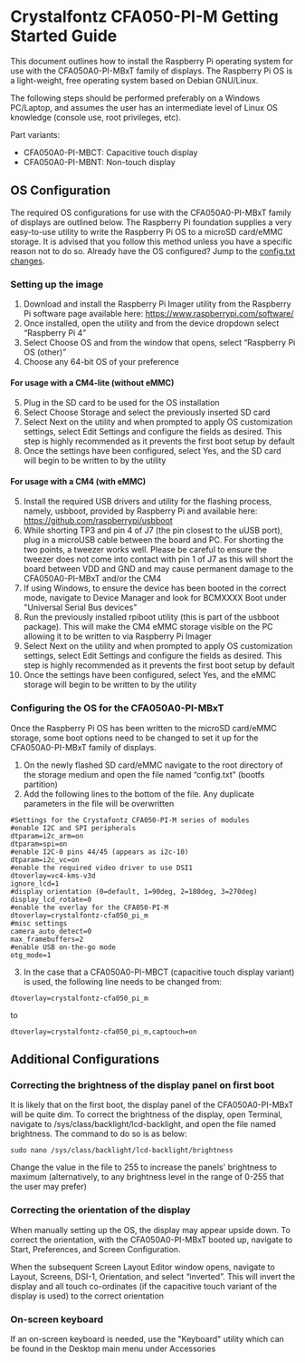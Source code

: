 # Crystalfontz CFA050-PI-M Getting Started Guide

This document outlines how to install the Raspberry Pi operating system for use with the CFA050A0-PI-MBxT family of displays.
The Raspberry Pi OS is a light-weight, free operating system based on Debian GNU/Linux.  

The following steps should be performed preferably on a Windows PC/Laptop, and assumes the user has an intermediate level of Linux OS knowledge (console use, root privileges, etc).  

Part variants:
+ CFA050A0-PI-MBCT: Capacitive touch display
+ CFA050A0-PI-MBNT: Non-touch display

## OS Configuration

The required OS configurations for use with the CFA050A0-PI-MBxT family of displays are outlined below. The Raspberry Pi foundation supplies a very easy-to-use utility to write the Raspberry Pi OS to a microSD card/eMMC storage.
It is advised that you follow this method unless you have a specific reason not to do so. Already have the OS configured? Jump to the [config.txt changes](#configuring-the-os-for-the-cfa050a0-pi-mbxt).

### Setting up the image

1. Download and install the Raspberry Pi Imager utility from the Raspberry Pi software page available here: https://www.raspberrypi.com/software/
2. Once installed, open the utility and from the device dropdown select “Raspberry Pi 4”
3. Select Choose OS and from the window that opens, select “Raspberry Pi OS (other)”
4. Choose any 64-bit OS of your preference

#### For usage with a CM4-lite (without eMMC)
5.	Plug in the SD card to be used for the OS installation
6.  Select Choose Storage and select the previously inserted SD card
7.	Select Next on the utility and when prompted to apply OS customization settings, select Edit Settings and configure the fields as desired. This step is highly recommended as it prevents the first boot setup by default
8.	Once the settings have been configured, select Yes, and the SD card will begin to be written to by the utility

#### For usage with a CM4 (with eMMC)
5.  Install the required USB drivers and utility for the flashing process, namely, usbboot, provided by Raspberry Pi and available here: https://github.com/raspberrypi/usbboot
6.  While shorting TP3 and pin 4 of J7 (the pin closest to the uUSB port), plug in a microUSB cable between the board and PC. For shorting the two points, a tweezer works well. Please be careful to ensure the tweezer does not come into contact with pin 1 of J7 as this will short the board between VDD and GND and may cause permanent damage to the CFA050A0-PI-MBxT and/or the CM4
8.  If using Windows, to ensure the device has been booted in the correct mode, navigate to Device Manager and look for BCMXXXX Boot under "Universal Serial Bus devices"
8.  Run the previously installed rpiboot utility (this is part of the usbboot package). This will make the CM4 eMMC storage visible on the PC allowing it to be written to via Raspberry Pi Imager
9.  Select Next on the utility and when prompted to apply OS customization settings, select Edit Settings and configure the fields as desired. This step is highly recommended as it prevents the first boot setup by default
10.	Once the settings have been configured, select Yes, and the eMMC storage will begin to be written to by the utility

### Configuring the OS for the CFA050A0-PI-MBxT 
Once the Raspberry Pi OS has been written to the microSD card/eMMC storage, some boot options need to be changed to set it up for the CFA050A0-PI-MBxT family of displays.  
1. On the newly flashed SD card/eMMC navigate to the root directory of the storage medium and open the file named “config.txt” (bootfs partition)
2. Add the following lines to the bottom of the file. Any duplicate parameters in the file will be overwritten
```
#Settings for the Crystafontz CFA050-PI-M series of modules
#enable I2C and SPI peripherals
dtparam=i2c_arm=on
dtparam=spi=on
#enable I2C-0 pins 44/45 (appears as i2c-10)
dtparam=i2c_vc=on
#enable the required video driver to use DSI1
dtoverlay=vc4-kms-v3d
ignore_lcd=1
#display orientation (0=default, 1=90deg, 2=180deg, 3=270deg)
display_lcd_rotate=0
#enable the overlay for the CFA050-PI-M
dtoverlay=crystalfontz-cfa050_pi_m
#misc settings
camera_auto_detect=0
max_framebuffers=2
#enable USB on-the-go mode
otg_mode=1
```
3.	In the case that a CFA050A0-PI-MBCT (capacitive touch display variant) is used, the following line needs to be changed from:
```
dtoverlay=crystalfontz-cfa050_pi_m
```
to
```
dtoverlay=crystalfontz-cfa050_pi_m,captouch=on
```

## Additional Configurations

### Correcting the brightness of the display panel on first boot

It is likely that on the first boot, the display panel of the CFA050A0-PI-MBxT will be quite dim. To correct the brightness of the display, open Terminal, navigate to /sys/class/backlight/lcd-backlight, and open the file named brightness. The command to do so is as below:
```
sudo nano /sys/class/backlight/lcd-backlight/brightness
```
Change the value in the file to 255 to increase the panels' brightness to maximum (alternatively, to any brightness level in the range of 0-255 that the user may prefer)

### Correcting the orientation of the display 

When manually setting up the OS, the display may appear upside down. To correct the orientation, with the CFA050A0-PI-MBxT booted up, navigate to Start, Preferences, and Screen Configuration.

When the subsequent Screen Layout Editor window opens, navigate to Layout, Screens, DSI-1, Orientation, and select “inverted”. This will invert the display and all touch co-ordinates (if the capacitive touch variant of the display is used) to the correct orientation

### On-screen keyboard

If an on-screen keyboard is needed, use the "Keyboard" utility which can be found in the Desktop main menu under Accessories


